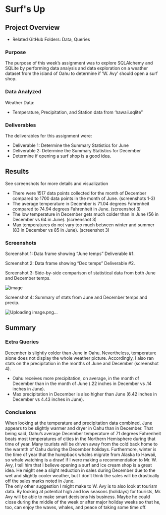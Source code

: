 # Surf's Up

## Project Overview
-	Related GitHub Folders: Data, Queries

### Purpose
The purpose of this week’s assignment was to explore SQLAlchemy and SQLite by performing data analysis and data exploration on a weather dataset from the island of Oahu to determine if ‘W. Avy’ should open a surf shop.

### Data Analyzed
Weather Data:
-	Temperature, Precipitation, and Station data from ‘hawaii.sqlite”

### Deliverables
The deliverables for this assignment were:
-	Deliverable 1: Determine the Summary Statistics for June
-	Deliverable 2: Determine the Summary Statistics for December
-	Determine if opening a surf shop is a good idea.

## Results
See screenshots for more details and visualization 
-	There were 1517 data points collected for the month of December compared to 1700 data points in the month of June. (screenshots 1-3)
-	The average temperature in December is 71.04 degrees Fahrenheit compared to 74.94 degrees Fahrenheit in June. (screenshot 3)
-	The low temperature in December gets much colder than in June (56 in December vs 64 in June). (screenshot 3)
-	Max temperatures do not vary too much between winter and summer (83 in December vs 85 in June). (screenshot 3)

### Screenshots
Screenshot 1: Data frame showing “June temps” Deliverable #1.
 


Screenshot 2: Data frame showing “Dec temps” Deliverable #2.
 
 

Screenshot 3: Side-by-side comparison of statistical data from both June and December temps.

 ![image](https://user-images.githubusercontent.com/92705556/154561354-06ba8e23-1a2e-499d-a9b6-857ef64c89d7.png)


Screenshot 4: Summary of stats from June and December temps and precip.
 
![Uploading image.png…]()


## Summary

### Extra Queries
December is slightly colder than June in Oahu.  Nevertheless, temperature alone does not display the whole weather picture.  Accordingly, I also ran stats on the precipitation in the months of June and December (screenshot 4).
-	Oahu receives more precipitation, on average, in the month of December than in the month of June (.22 inches in December vs .14 inches in June).
-	Max precipitation in December is also higher than June (6.42 inches in December vs 4.43 inches in June).

### Conclusions
When looking at the temperature and precipitation data combined, June appears to be slightly warmer and dryer in Oahu than in December.  That being said, Oahu’s average December temperature of 71 degrees Fahrenheit beats most temperatures of cities in the Northern Hemisphere during that time of year. 
 Many tourists will be driven away from the cold back home to the warmth of Oahu during the December holidays.  Furthermore, winter is the time of year that the humpback whales migrate from Alaska to Hawaii, so whale watching is a draw!
If I were making a recommendation to Mr. W. Avy, I tell him that I believe opening a surf and ice cream shop is a great idea.  He might see a slight reduction in sales during December due to the wet and slightly cooler weather, but I don’t think the sales will be drastically off the sales marks noted in June.  
The only other suggestion I might make to W. Avy is to also look at tourism data.  By looking at potential high and low seasons (holidays) for tourists, Mr. Avy will be able to make smart decisions his business.  Maybe he could close during the middle of the week or after major holiday weeks so that he, too, can enjoy the waves, whales, and peace of taking some time off.  

